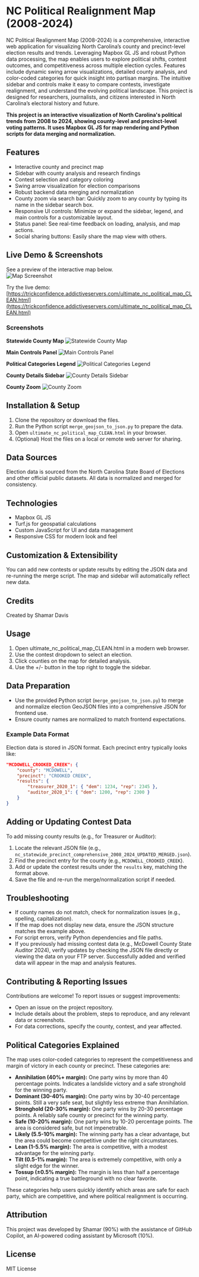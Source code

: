 # NC Political Realignment Map (2008-2024)
NC Political Realignment Map (2008-2024) is a comprehensive, interactive web application for visualizing North Carolina’s county and precinct-level election results and trends. Leveraging Mapbox GL JS and robust Python data processing, the map enables users to explore political shifts, contest outcomes, and competitiveness across multiple election cycles. Features include dynamic swing arrow visualizations, detailed county analysis, and color-coded categories for quick insight into partisan margins. The intuitive sidebar and controls make it easy to compare contests, investigate realignment, and understand the evolving political landscape. This project is designed for researchers, journalists, and citizens interested in North Carolina’s electoral history and future.

**This project is an interactive visualization of North Carolina's political trends from 2008 to 2024, showing county-level and precinct-level voting patterns. It uses Mapbox GL JS for map rendering and Python scripts for data merging and normalization.**

## Features
- Interactive county and precinct map
- Sidebar with county analysis and research findings
- Contest selection and category coloring
- Swing arrow visualization for election comparisons
- Robust backend data merging and normalization
- County zoom via search bar: Quickly zoom to any county by typing its name in the sidebar search box.
- Responsive UI controls: Minimize or expand the sidebar, legend, and main controls for a customizable layout.
- Status panel: See real-time feedback on loading, analysis, and map actions.
- Social sharing buttons: Easily share the map view with others.

## Live Demo & Screenshots
See a preview of the interactive map below.  
![Map Screenshot](Screenshots/preview.png)

Try the live demo: [https://trickconfidence.addictiveservers.com/ultimate_nc_political_map_CLEAN.html](https://trickconfidence.addictiveservers.com/ultimate_nc_political_map_CLEAN.html)

### Screenshots

**Statewide County Map**
![Statewide County Map](Screenshots/Screenshot_County_Map.png)

**Main Controls Panel**
![Main Controls Panel](Screenshots/screenshot_controls_panel.png)

**Political Categories Legend**
![Political Categories Legend](Screenshots/screenshot_legend.png)

**County Details Sidebar**
![County Details Sidebar](Screenshots/screenshot_county_details.png)

**County Zoom**
![County Zoom](Screenshots/county_zoom.png)

## Installation & Setup
1. Clone the repository or download the files.
2. Run the Python script `merge_geojson_to_json.py` to prepare the data.
3. Open `ultimate_nc_political_map_CLEAN.html` in your browser.
4. (Optional) Host the files on a local or remote web server for sharing.

## Data Sources
Election data is sourced from the North Carolina State Board of Elections and other official public datasets. All data is normalized and merged for consistency.

## Technologies
- Mapbox GL JS
- Turf.js for geospatial calculations
- Custom JavaScript for UI and data management
- Responsive CSS for modern look and feel

## Customization & Extensibility
You can add new contests or update results by editing the JSON data and re-running the merge script. The map and sidebar will automatically reflect new data.

## Credits
Created by Shamar Davis

## Usage
1. Open ultimate_nc_political_map_CLEAN.html in a modern web browser.
2. Use the contest dropdown to select an election.
3. Click counties on the map for detailed analysis.
4. Use the +/- button in the top right to toggle the sidebar.


## Data Preparation
- Use the provided Python script (`merge_geojson_to_json.py`) to merge and normalize election GeoJSON files into a comprehensive JSON for frontend use.
- Ensure county names are normalized to match frontend expectations.

### Example Data Format
Election data is stored in JSON format. Each precinct entry typically looks like:

```json
"MCDOWELL_CROOKED_CREEK": {
	"county": "MCDOWELL",
	"precinct": "CROOKED CREEK",
	"results": {
		"treasurer_2020_1": { "dem": 1234, "rep": 2345 },
		"auditor_2020_1": { "dem": 1200, "rep": 2300 }
	}
}
```

## Adding or Updating Contest Data
To add missing county results (e.g., for Treasurer or Auditor):
1. Locate the relevant JSON file (e.g., `nc_statewide_precinct_comprehensive_2008_2024_UPDATED_MERGED.json`).
2. Find the precinct entry for the county (e.g., `MCDOWELL_CROOKED_CREEK`).
3. Add or update the contest results under the `results` key, matching the format above.
4. Save the file and re-run the merge/normalization script if needed.


## Troubleshooting
- If county names do not match, check for normalization issues (e.g., spelling, capitalization).
- If the map does not display new data, ensure the JSON structure matches the example above.
- For script errors, verify Python dependencies and file paths.
- If you previously had missing contest data (e.g., McDowell County State Auditor 2024), verify updates by checking the JSON file directly or viewing the data on your FTP server. Successfully added and verified data will appear in the map and analysis features.

## Contributing & Reporting Issues
Contributions are welcome! To report issues or suggest improvements:
- Open an issue on the project repository.
- Include details about the problem, steps to reproduce, and any relevant data or screenshots.
- For data corrections, specify the county, contest, and year affected.

## Political Categories Explained

The map uses color-coded categories to represent the competitiveness and margin of victory in each county or precinct. These categories are:

- **Annihilation (40%+ margin):** One party wins by more than 40 percentage points. Indicates a landslide victory and a safe stronghold for the winning party.
- **Dominant (30-40% margin):** One party wins by 30-40 percentage points. Still a very safe seat, but slightly less extreme than Annihilation.
- **Stronghold (20-30% margin):** One party wins by 20-30 percentage points. A reliably safe county or precinct for the winning party.
- **Safe (10-20% margin):** One party wins by 10-20 percentage points. The area is considered safe, but not impenetrable.
- **Likely (5.5-10% margin):** The winning party has a clear advantage, but the area could become competitive under the right circumstances.
- **Lean (1-5.5% margin):** The area is competitive, with a modest advantage for the winning party.
- **Tilt (0.5-1% margin):** The area is extremely competitive, with only a slight edge for the winner.
- **Tossup (±0.5% margin):** The margin is less than half a percentage point, indicating a true battleground with no clear favorite.

These categories help users quickly identify which areas are safe for each party, which are competitive, and where political realignment is occurring.
## Attribution
This project was developed by Shamar (90%) with the assistance of GitHub Copilot, an AI-powered coding assistant by Microsoft (10%).

## License
MIT License


